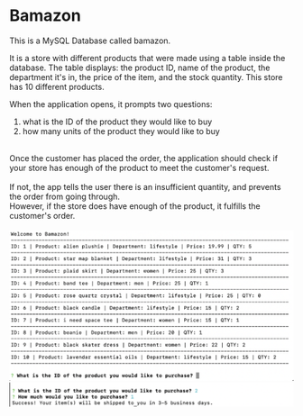 # Bamazon

This is a MySQL Database called bamazon.

It is a store with different products that were made using a table inside the database.
The table displays: the product ID, name of the product, the department it's in, the price of the item, and the stock quantity.
This store has 10 different products. 

When the application opens, it prompts two questions:

1. what is the ID of the product they would like to buy
2. how many units of the product they would like to buy

<br>
Once the customer has placed the order, the application should check if your store has enough of the product to meet the customer's request.
<BR><BR>
If not, the app tells the user there is an insufficient quantity, and prevents the order from going through.<BR>
However, if the store does have enough of the product, it fulfills the customer's order.
<BR><BR>
<img src="/screenshots/screen1.png" width="850">
<img src="/screenshots/screen2.png" width="850">
